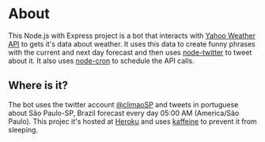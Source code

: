 # About
This Node.js with Express project is a bot that interacts with [Yahoo Weather API](https://developer.yahoo.com/weather/) to gets it's data about weather. It uses this data to create funny phrases with the current and next day forecast and then uses [node-twitter](https://github.com/desmondmorris/node-twitter) to tweet about it. It also uses [node-cron](https://github.com/kelektiv/node-cron) to schedule the API calls.

##  Where is it?
The bot uses the twitter account [@climaoSP](https://twitter.com/climaoSP) and tweets in portuguese about São Paulo-SP, Brazil forecast every day 05:00 AM (America/São Paulo). This projec it's hosted at [Heroku](https://www.heroku.com/) and uses [kaffeine](http://kaffeine.herokuapp.com/) to prevent it from sleeping.